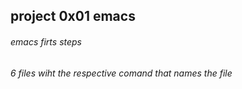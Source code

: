 ## project 0x01 emacs


###### emacs firts steps
###### 6 files wiht the respective comand that names the file